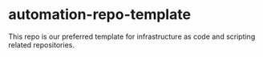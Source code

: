 # automation-repo-template
This repo is our preferred template for infrastructure as code and scripting related repositories.
